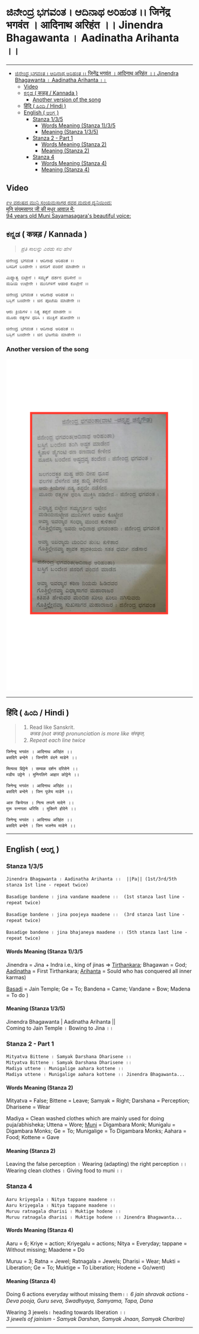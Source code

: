 # ಜಿನೇಂದ್ರ ಭಗವಂತ । ಆದಿನಾಥ ಅರಿಹಂತ ।। जिनेंद्र भगवंत । आदिनाथ अरिहंत ।। Jinendra Bhagawanta । Aadinatha Arihanta ।।

---

<!-- TOC -->

- [ಜಿನೇಂದ್ರ ಭಗವಂತ । ಆದಿನಾಥ ಅರಿಹಂತ ।। जिनेंद्र भगवंत । आदिनाथ अरिहंत ।। Jinendra Bhagawanta । Aadinatha Arihanta ।।](#ಜಿನೇಂದ್ರ-ಭಗವಂತ-।-ಆದಿನಾಥ-ಅರಿಹಂತ-।।-जिनेंद्र-भगवंत-।-आदिनाथ-अरिहंत-।।-jinendra-bhagawanta-।-aadinatha-arihanta-।।)
    - [Video](#video)
    - [ಕನ್ನಡ ( कन्नड़ / Kannada )](#ಕನ್ನಡ--कन्नड़--kannada-)
        - [Another version of the song](#another-version-of-the-song)
    - [हिंदि ( ಹಿಂದಿ / Hindi )](#हिंदि--ಹಿಂದಿ--hindi-)
    - [English ( ಆಂಗ್ಲ )](#english--ಆಂಗ್ಲ-)
        - [Stanza 1/3/5](#stanza-135)
            - [Words Meaning (Stanza 1)/3/5](#words-meaning-stanza-135)
            - [Meaning (Stanza 1/3/5)](#meaning-stanza-135)
        - [Stanza 2 - Part 1](#stanza-2---part-1)
            - [Words Meaning (Stanza 2)](#words-meaning-stanza-2)
            - [Meaning (Stanza 2)](#meaning-stanza-2)
        - [Stanza 4](#stanza-4)
            - [Words Meaning (Stanza 4)](#words-meaning-stanza-4)
            - [Meaning (Stanza 4)](#meaning-stanza-4)

<!-- /TOC -->

## Video

[
    ೯೪ ವರುಷದ ಮುನಿ ಸಂಯಮಸಾಗರ ರವರ ಮದುರ ಧ್ವನಿಯಿಂದ:  
    मुनि संयमसागर जी की मधुर आवाज़ में:  
    94 years old Muni Sayamasagara's beautiful voice:  
](https://www.facebook.com/AcharyaVidyasagarJi/videos/1694386503936795/?hc_ref=NEWSFEED)

## ಕನ್ನಡ ( कन्नड़ / Kannada )

> _ಪ್ರತಿ ಸಾಲನ್ನು ಎರಡು ಸಲ ಹೇಳಿ_

```
ಜಿನೇಂದ್ರ ಭಗವಂತ । ಆದಿನಾಥ ಅರಿಹಂತ ।।  
ಬಸದಿಗೆ ಬಂದೇನೇ । ಜಿನರಿಗೆ ವಂದನೆ ಮಾಡೇನೇ ।।
```

```
ಮಿಥ್ಯಾತ್ವ ಬಿಟ್ಟೇನೆ । ಸಮ್ಯಕ್ ದರ್ಶನ ಧರಿಸೇನೆ ।।  
ಮಡಿಯ ಉಟ್ಟೇನೇ । ಮುನಿಗಳಿಗೆ ಆಹಾರ ಕೊಟ್ಟೇನೆ ।।
```

```
ಜಿನೇಂದ್ರ ಭಗವಂತ । ಆದಿನಾಥ ಅರಿಹಂತ ।।  
ಬಸ್ದಿಗೆ ಬಂದೇನೇ । ಜಿನ ಪೂಜೆಯ ಮಾಡೇನೇ ।।
```

```
ಆರು ಕ್ರಿಯೆಗಳ । ನಿತ್ಯ ತಪ್ಪನೆ ಮಾಡನೇ ।।  
ಮೂರು ರತ್ನಗಳ ಧರಿಸಿ । ಮುಕ್ತಿಗೆ ಹೋದೆನೇ ।।
```

```
ಜಿನೇಂದ್ರ ಭಗವಂತ । ಆದಿನಾಥ ಅರಿಹಂತ ।।  
ಬಸ್ದಿಗೆ ಬಂದೇನೇ । ಜಿನ ಭಜನೆಯ ಮಾಡೇನೇ ।।
```

### Another version of the song

![Alternate Version](Jinendra-Bhagawanta-Aadinatha-Arihanta.png "Jinendra Bhagawanta")

---

## हिंदि ( ಹಿಂದಿ / Hindi )

> 1. Read like Sanskrit.  
    _कन्नड (not कन्नड्) pronunciation is more like संस्कृत्_.
> 1. _Repeat each line twice_

```
जिनेन्द्र भगवंत । आदिनाथ अरिहंत ।।  
बसदिगे बन्देने । जिनरिगे वंदने माडेने ।।
```

```
मित्यत्व बिट्टेने । सम्यक दर्शन दरिसेने ।।  
मडीय उट्टेने । मुनिगलिगे आहार कोट्टेने ।।
```

```
जिनेन्द्र भगवंत । आदिनाथ अरिहंत ।।  
बसदिगे बन्देने । जिन पूजेय माडेने ।।
```

```
आरु क्रियेगल । नित्य तप्पने मादेने ।।  
मुरू रत्नगला धरिसि । मुक्तिगे होदेने ।।
```

```
जिनेन्द्र भगवंत । आदिनाथ अरिहंत ।।  
बसदिगे बन्देने । जिन भजनेय माडेने ।।
```

---

## English ( ಆಂಗ್ಲ )

### Stanza 1/3/5

```
Jinendra Bhagawanta । Aadinatha Arihanta ।।  ||Pa|| (1st/3rd/5th stanza 1st line - repeat twice)

Basadige bandene । jina vandane maadene ।।  (1st stanza last line - repeat twice)

Basadige bandene । jina poojeya maadene ।।  (3rd stanza last line - repeat twice)

Basadige bandene । jina bhajaneya maadene ।। (5th stanza last line - repeat twice)
```

#### Words Meaning (Stanza 1)/3/5

Jinendra = Jina + Indra i.e., king of jinas => [Tirthankara](https://en.wikipedia.org/wiki/Tirthankara); Bhagawan = God; [Aadinatha](https://en.wikipedia.org/wiki/Rishabhanatha) = First Tirthankara; [Arihanta](https://en.wikipedia.org/wiki/Arihant_%28Jainism%29) = Sould who has conquered all inner karmas)  

[Basadi](https://en.wikipedia.org/wiki/Jain_temple) = Jain Temple; Ge = To; Bandena = Came; Vandane = Bow; Madena = To do )  

#### Meaning (Stanza 1/3/5)

Jinendra Bhagawanta | Aadinatha Arihanta ||  
Coming to Jain Temple । Bowing to Jina ।।

### Stanza 2 - Part 1

```
Mityatva Bittene । Samyak Darshana Dharisene ।।  
Mityatva Bittene । Samyak Darshana Dharisene ।।  
Madiya uttene । Munigalige aahara kottene ।।  
Madiya uttene । Munigalige aahara kottene ।। Jinendra Bhagawanta...  
```

#### Words Meaning (Stanza 2)

Mityatva = False; Bittene = Leave; Samyak = Right; Darshana = Perception; Dharisene = Wear  

Madiya = Clean washed clothes which are mainly used for doing puja/abhisheka; Uttena = Wore; [Muni](https://en.wikipedia.org/wiki/Digambara_monk) = Digambara Monk; Munigalu = Digambara Monks; Ge = To; Munigalige = To Digambara Monks; Aahara = Food; Kottene = Gave   

#### Meaning (Stanza 2)

Leaving the false perception । Wearing (adapting) the right perception ।।  
Wearing clean clothes । Giving food to muni ।।

### Stanza 4

```
Aaru kriyegala । Nitya tappane maadene ।।  
Aaru kriyegala । Nitya tappane maadene ।।  
Muruu ratnagala dharisi । Muktige hodene ।।  
Muruu ratnagala dharisi । Muktige hodene ।। Jinendra Bhagawanta...  
```

#### Words Meaning (Stanza 4)

Aaru = 6; Kriye = action; Kriyegalu = actions; Nitya = Everyday; tappane = Without missing; Maadene = Do 

Muruu = 3; Ratna = Jewel; Ratnagala = Jewels; Dharisi = Wear; Mukti = Liberation; Ge = To; Muktige = To Liberation; Hodene = Go/went)  

#### Meaning (Stanza 4)

Doing 6 actions everyday without missing them।। 
_6 jain shravak actions - Deva pooja, Guru seva, Swadhyaya, Samyama, Tapa, Dana_

Wearing 3 jewels। heading towards liberation ।।  
*3 jewels of jainism - Samyak Darshan, Samyak Jnaan, Samyak Charitra)*  

---
